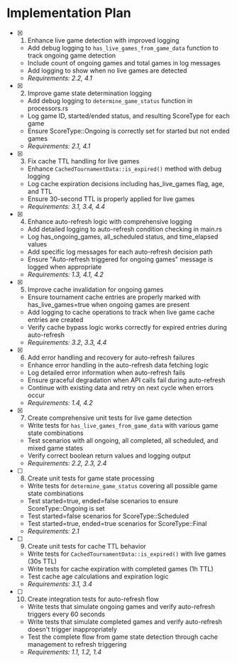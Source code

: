 # Implementation Plan

- [x] 1. Enhance live game detection with improved logging
  - Add debug logging to `has_live_games_from_game_data` function to track ongoing game detection
  - Include count of ongoing games and total games in log messages
  - Add logging to show when no live games are detected
  - _Requirements: 2.2, 4.1_

- [x] 2. Improve game state determination logging
  - Add debug logging to `determine_game_status` function in processors.rs
  - Log game ID, started/ended status, and resulting ScoreType for each game
  - Ensure ScoreType::Ongoing is correctly set for started but not ended games
  - _Requirements: 2.1, 4.1_

- [x] 3. Fix cache TTL handling for live games
  - Enhance `CachedTournamentData::is_expired()` method with debug logging
  - Log cache expiration decisions including has_live_games flag, age, and TTL
  - Ensure 30-second TTL is properly applied for live games
  - _Requirements: 3.1, 3.4, 4.4_

- [x] 4. Enhance auto-refresh logic with comprehensive logging
  - Add detailed logging to auto-refresh condition checking in main.rs
  - Log has_ongoing_games, all_scheduled status, and time_elapsed values
  - Add specific log messages for each auto-refresh decision path
  - Ensure "Auto-refresh triggered for ongoing games" message is logged when appropriate
  - _Requirements: 1.3, 4.1, 4.2_

- [x] 5. Improve cache invalidation for ongoing games
  - Ensure tournament cache entries are properly marked with has_live_games=true when ongoing games are present
  - Add logging to cache operations to track when live game cache entries are created
  - Verify cache bypass logic works correctly for expired entries during auto-refresh
  - _Requirements: 3.2, 3.3, 4.4_

- [x] 6. Add error handling and recovery for auto-refresh failures
  - Enhance error handling in the auto-refresh data fetching logic
  - Log detailed error information when auto-refresh fails
  - Ensure graceful degradation when API calls fail during auto-refresh
  - Continue with existing data and retry on next cycle when errors occur
  - _Requirements: 1.4, 4.2_

- [x] 7. Create comprehensive unit tests for live game detection
  - Write tests for `has_live_games_from_game_data` with various game state combinations
  - Test scenarios with all ongoing, all completed, all scheduled, and mixed game states
  - Verify correct boolean return values and logging output
  - _Requirements: 2.2, 2.3, 2.4_

- [ ] 8. Create unit tests for game state processing
  - Write tests for `determine_game_status` covering all possible game state combinations
  - Test started=true, ended=false scenarios to ensure ScoreType::Ongoing is set
  - Test started=false scenarios for ScoreType::Scheduled
  - Test started=true, ended=true scenarios for ScoreType::Final
  - _Requirements: 2.1_

- [ ] 9. Create unit tests for cache TTL behavior
  - Write tests for `CachedTournamentData::is_expired()` with live games (30s TTL)
  - Write tests for cache expiration with completed games (1h TTL)
  - Test cache age calculations and expiration logic
  - _Requirements: 3.1, 3.4_

- [ ] 10. Create integration tests for auto-refresh flow
  - Write tests that simulate ongoing games and verify auto-refresh triggers every 60 seconds
  - Write tests that simulate completed games and verify auto-refresh doesn't trigger inappropriately
  - Test the complete flow from game state detection through cache management to refresh triggering
  - _Requirements: 1.1, 1.2, 1.4_